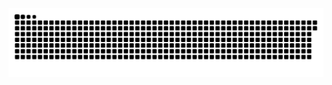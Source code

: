 <picture>
  <source media="(prefers-color-scheme: dark)" srcset="https://github.com/kukujik/kukujik/raw/output/github-contribution-grid-snake-dark.svg" />
  <source media="(prefers-color-scheme: light)" srcset="https://github.com/kukujik/kukujik/raw/output/github-contribution-grid-snake.svg" />
  <img alt="github-snake" src="https://github.com/kukujik/kukujik/raw/output/github-contribution-grid-snake.svg" />
</picture>

